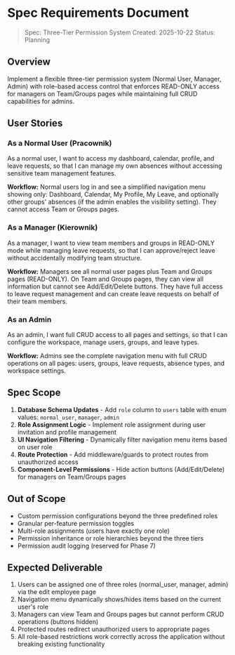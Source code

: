 # Spec Requirements Document

> Spec: Three-Tier Permission System
> Created: 2025-10-22
> Status: Planning

## Overview

Implement a flexible three-tier permission system (Normal User, Manager, Admin) with role-based access control that enforces READ-ONLY access for managers on Team/Groups pages while maintaining full CRUD capabilities for admins.

## User Stories

### As a Normal User (Pracownik)
As a normal user, I want to access my dashboard, calendar, profile, and leave requests, so that I can manage my own absences without accessing sensitive team management features.

**Workflow:** Normal users log in and see a simplified navigation menu showing only: Dashboard, Calendar, My Profile, My Leave, and optionally other groups' absences (if the admin enables the visibility setting). They cannot access Team or Groups pages.

### As a Manager (Kierownik)
As a manager, I want to view team members and groups in READ-ONLY mode while managing leave requests, so that I can approve/reject leave without accidentally modifying team structure.

**Workflow:** Managers see all normal user pages plus Team and Groups pages (READ-ONLY). On Team and Groups pages, they can view all information but cannot see Add/Edit/Delete buttons. They have full access to leave request management and can create leave requests on behalf of their team members.

### As an Admin
As an admin, I want full CRUD access to all pages and settings, so that I can configure the workspace, manage users, groups, and leave types.

**Workflow:** Admins see the complete navigation menu with full CRUD operations on all pages: users, groups, leave requests, absence types, and workspace settings.

## Spec Scope

1. **Database Schema Updates** - Add `role` column to `users` table with enum values: `normal_user`, `manager`, `admin`
2. **Role Assignment Logic** - Implement role assignment during user invitation and profile management
3. **UI Navigation Filtering** - Dynamically filter navigation menu items based on user role
4. **Route Protection** - Add middleware/guards to protect routes from unauthorized access
5. **Component-Level Permissions** - Hide action buttons (Add/Edit/Delete) for managers on Team/Groups pages

## Out of Scope

- Custom permission configurations beyond the three predefined roles
- Granular per-feature permission toggles
- Multi-role assignments (users have exactly one role)
- Permission inheritance or role hierarchies beyond the three tiers
- Permission audit logging (reserved for Phase 7)

## Expected Deliverable

1. Users can be assigned one of three roles (normal_user, manager, admin) via the edit employee page
2. Navigation menu dynamically shows/hides items based on the current user's role
3. Managers can view Team and Groups pages but cannot perform CRUD operations (buttons hidden)
4. Protected routes redirect unauthorized users to appropriate pages
5. All role-based restrictions work correctly across the application without breaking existing functionality


